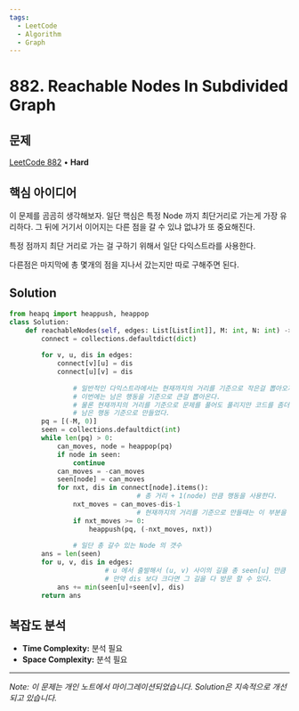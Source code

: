 ```yaml
---
tags:
  - LeetCode
  - Algorithm
  - Graph
---
```


# 882. Reachable Nodes In Subdivided Graph

## 문제

[LeetCode 882](https://leetcode.com/problems/reachable-nodes-in-subdivided-graph/) • **Hard**

## 핵심 아이디어

이 문제를 곰곰히 생각해보자. 일단 핵심은 특정 Node 까지 최단거리로 가는게 가장 유리하다. 그 뒤에 거기서 이어지는 다른 점을 갈 수 있냐 없냐가 또 중요해진다.

  

특정 점까지 최단 거리로 가는 걸 구하기 위해서 일단 다익스트라를 사용한다.

다른점은 마지막에 총 몇개의 점을 지나서 갔는지만 따로 구해주면 된다.

## Solution

```python
from heapq import heappush, heappop
class Solution:
    def reachableNodes(self, edges: List[List[int]], M: int, N: int) -> int:
        connect = collections.defaultdict(dict)
        
        for v, u, dis in edges:
            connect[v][u] = dis
            connect[u][v] = dis
            
				# 일반적인 다익스트라에서는 현재까지의 거리를 기준으로 작은걸 뽑아오지만
				# 이번에는 남은 행동을 기준으로 큰걸 뽑아온다.
				# 물론 현재까지의 거리를 기준으로 문제를 풀어도 풀리지만 코드를 좀더 간결하게 하기 위해
				# 남은 행동 기준으로 만들었다.
        pq = [(-M, 0)]
        seen = collections.defaultdict(int)
        while len(pq) > 0:
            can_moves, node = heappop(pq)
            if node in seen:
                continue
            can_moves = -can_moves
            seen[node] = can_moves
            for nxt, dis in connect[node].items():
								# 총 거리 + 1(node) 만큼 행동을 사용한다.
                nxt_moves = can_moves-dis-1
								# 현재까지의 거리를 기준으로 만들때는 이 부분을 수정해주면 된다.
                if nxt_moves >= 0:
                    heappush(pq, (-nxt_moves, nxt))
                    
				# 일단 총 갈수 있는 Node 의 갯수
        ans = len(seen)
        for u, v, dis in edges:
						# u 에서 출발해서 (u, v) 사이의 길을 총 seen[u] 만큼 갈수있다. v 도 동일
						# 만약 dis 보다 크다면 그 길을 다 방문 할 수 있다.
            ans += min(seen[u]+seen[v], dis)
        return ans
```

## 복잡도 분석

- **Time Complexity:** 분석 필요
- **Space Complexity:** 분석 필요


---

*Note: 이 문제는 개인 노트에서 마이그레이션되었습니다. Solution은 지속적으로 개선되고 있습니다.*
